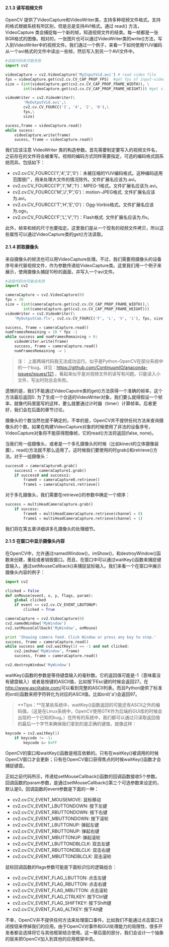 #### 2.1.3 读写视频文件

OpenCV 提供了VideoCapture和VideoWriter类，支持多种视频文件格式。支持的格式根据系统有所区别，但是总是支持AVI格式。通过 read() 方法，VideoCapture 类会捕捉每一个新的帧，知道视频文件的结束。每一帧都是一张BGR格式的图像。相对的，一张图片也可以通过VideoWriter类的write()方法，写入到VideoWriter中的视频文件。我们通过一个例子，来看一下如何使用YUV编码从一个avi格式的文件中读出一些帧，然后写入到另一个AVI文件中。

~~~python
#这段代码有可能失败
import cv2

videoCapture = cv2.VideoCapture('MyInputVid.avi') # read video file
fps = videoCapture.get(cv2.cv.CV_CAP_PROP_FPS)  #get fps of input-video-file
size = (int(videoCapture.get(cv2.cv.CV_CAP_PROP_FRAME_WIDTH)), \
        int(videoCapture.get(cv2.cv.CV_CAP_PROP_FRAME_HEIGHT))) #get size of frame

videoWriter = cv2.VideoWriter(\
        'MyOutputVid.avi',\
        cv2.cv.CV_FOURCC('I', '4', '2', '0'),\
        fps,\
        size)

sucess,frame = videoCapture.read()
while sucess:
    videoCapture.write(frame)
    sucess, frame = videoCapture.read()
~~~



我们应该注意 VideoWriter 类的构造参数。首先需要制定要写入的视频文件名，之前存在的文件将会被重写。视频的编码方式同样需要指定，可选的编码格式因系统而异。包括如下：

* cv2.cv.CV_FOURCC('I','4','2','0')：未被压缩的YUV编码格式。这种编码适用范围很广，用来处理大文件的情况除外。文件扩展名应该为.avi。* cv2.cv.CV_FOURCC('P','I','M','1')：MPEG-1格式。文件扩展名应该为.avi。
* cv2.cv.CV_FOURCC('M','J','P','G')：motion-JPEG格式. 文件扩展名应该为.avi。* cv2.cv.CV_FOURCC('T','H','E','O')：Ogg-Vorbis格式。文件扩展名应该为.ogv。* cv2.cv.CV_FOURCC('F','L','V','1')：Flash格式. 文件扩展名应该为.flv。

此外，帧率和帧的尺寸也要指定。这里我们是从一个现有的视频文件拷贝，所以这些属性可以通过VideoCapture类的get()方法读取。#### 2.1.4 抓取摄像头

来自摄像头的帧流也可以用VideoCapture处理。不过，我们需要用摄像头的设备序号来代替视频文件，作为参数传递给VideoCapture类。这里我们用一个例子来展示，使用摄像头捕捉10秒的画面，并写入一个avi文件。

```python
#这段代码也可能会失败
import cv2

cameraCapture = cv2.VideoCapture(0)
fps = 30
size = (int(cameraCapture.get(cv2.cv.CV_CAP_PROP_FRAME_WIDTH)),\
        int(cameraCapture.get(cv2.cv.CV_CAP_PROP_FRAME_HEIGHT)))
videoWriter = cv2.VideoWriter(\
    'MyOutputCam.flv', cv2.cv.CV_FOURCC('F', 'L', 'V', '1'), fps, size)

success, frame = cameraCapture.read()
numFramesRemaining = 10 * fps -1
while success and numFramesRemaining > 0:
    videoWriter.write(frame)
    success, frame = cameraCapture.read()
    numFramesRemaining -= 1
```

>注： 上面两端代码我无法成功运行。似乎是Python-OpenCV在部分系统中的一个bug。详见：<https://github.com/ContinuumIO/anaconda-issues/issues/121> 。看起来似乎是对视频文件的读写有问题。只能读入小文件，写出时则总会失败。

遗憾的是，我们不能通过VideoCaputre类的get()方法获得一个准确的帧率，这个方法最后返回0. 为了生成一个合适的VideoWriter对象，我们要么就得假设一个帧率，就像代码里面写的这样，要么就要通过计时器（timer）计算帧率。后者更好，我们会在后面的章节讨论。

摄像头的个数当然也是不确定的，不幸的是，OpenCV并不提供任何方法来查询摄像头的个数。如果在构建VideoCapture对象的时候使用了非法的设备序号，VideoCapture对象将不能获得图像帧，它的read()方法将返回(false, none)。

当我们有一组摄像头，或者是一个多孔摄像头的时候（比如kinect的立体摄像装置），read()方法就不那么适用了。这时候我们要使用的时grab()和retrieve()方法。对于一组摄像头：

```python
success0 = cameraCapture0.grab()    success1 = cameraCapture1.grab()    if success0 and success1:        frame0 = cameraCapture0.retrieve()        frame1 = cameraCapture1.retrieve()
```

对于多孔摄像头，我们需要在retrieve()的参数中确定一个顺序：

~~~python
success = multiHeadCameraCapture.grab()    if success:        frame0 = multiHeadCameraCapture.retrieve(channel = 0)        frame1 = multiHeadCameraCapture.retrieve(channel = 1)
~~~

我们将在第五章详细讲多孔摄像头的处理细节。

#### 2.1.5 在窗口中显示摄像头内容

在OpenCV中，允许通过namedWindow()，imShow()，和destroyWindow()函数来创建，重绘或者销毁窗口。而且，在窗口中可以通过waitKey()函数来捕捉键盘输入，通过setMouseCallback()来捕捉鼠标输入。我们来看一个在窗口中展示摄像头内容的例子：

```python
import cv2

clicked = False
def onMouse(event, x, y, flags, param):
    global clicked
    if event == cv2.cv.CV_EVENT_LBUTONUP:
        clicked = True

cameraCapture = cv2.VideoCapture(0)
cv2.namedWindow('MyWindow')
cv2.setMouseCallback('MyWindow', onMouse)

print 'Showing camera feed. Click Window or press any key to stop.'
success, frame = cameraCapture.read()
while success and cv2.waitKey(1) == -1 and not clicked:
    cv2.imshow('MyWindow', frame)
    success, frame = cameraCapture.read()

cv2.destroyWindow('MyWindow')
```
waitKey()函数的参数是等待键盘输入的毫秒数。它的返回值可能是-1（意味着没有键盘输入）或者是按键的ASCII值，比如按下Esc键的时候会返回27。在<http://www.asciitable.com/>可以看到完整的ASCII列表。而且Python提供了标准的ord()函数来把字符转化为对应的ASCII值。比如ord('a')会返回97。

>**Tips：**在某些系统中，waitKey()函数返回的可能还有ASCII之外的编码值。（这是在Linux系统中，OpenCV使用GTK作为后端的GUI库的时候会出现的一个已知的bug。）在所有的系统中，我们都可以通过只读取返回值的最后一个字节来确保我们拿到的是正确的键值，就像这样：
~~~python
keycode = cv2.waitKey(1)    if keycode != -1:        keycode &= 0xFF
~~~

OpenCV的窗口和waitKey()函数是相互依赖的。只有在waitKey()被调用的时候OpenCV窗口才会更新；只有在OpenCV窗口获得焦点的时候waitKey()函数才会捕捉键盘。

正如之前代码所示，传递给setMouseCallback()函数的回调函数接收5个参数。回调函数的param参数，是通过setMouseCallback()第三个可选参数来设定的，默认是0。回调函数的event参数是下面的一种：

* cv2.cv.CV_EVENT_MOUSEMOVE: 鼠标移动* cv2.cv.CV_EVENT_LBUTTONDOWN: 按下左键* cv2.cv.CV_EVENT_RBUTTONDOWN: 按下右键* cv2.cv.CV_EVENT_MBUTTONDOWN: 按下滚轮* cv2.cv.CV_EVENT_LBUTTONUP: 弹起左键* cv2.cv.CV_EVENT_RBUTTONUP: 弹起右键* cv2.cv.CV_EVENT_MBUTTONUP: 弹起滚轮* cv2.cv.CV_EVENT_LBUTTONDBLCLK: 双击左键* cv2.cv.CV_EVENT_RBUTTONDBLCLK: 双击右键* cv2.cv.CV_EVENT_MBUTTONDBLCLK: 双击滚轮

鼠标回调函数的flags参数可能是下面标识位的逻辑组合：* cv2.cv.CV_EVENT_FLAG_LBUTTON: 点击左键* cv2.cv.CV_EVENT_FLAG_RBUTTON: 点击右键* cv2.cv.CV_EVENT_FLAG_MBUTTON: 点击滚轮* cv2.cv.CV_EVENT_FLAG_CTRLKEY: 按下Ctrl键* cv2.cv.CV_EVENT_FLAG_SHIFTKEY: 按下Shift键* cv2.cv.CV_EVENT_FLAG_ALTKEY: 按下Alt键不幸，OpenCV并不提供任何方法来处理窗口事件。比如我们不能通过点击窗口关闭按钮来停掉我们的应用。由于OpenCV对事件和GUI处理能力的局限性，很多开发者都会选择将它与其他框架结合使用。这一章后面的部分，我们会设计一个抽象的层来把OpenCV加入到其他的应用框架中去。